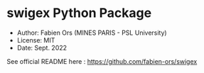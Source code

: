# swigex Python Package

* Author: Fabien Ors (MINES PARIS - PSL University) 
* License: MIT
* Date: Sept. 2022

See official README here : https://github.com/fabien-ors/swigex